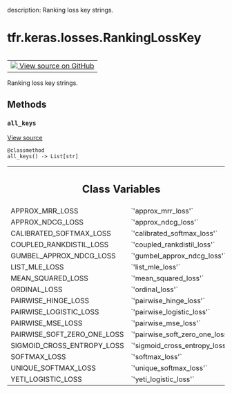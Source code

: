description: Ranking loss key strings.

<div itemscope itemtype="http://developers.google.com/ReferenceObject">
<meta itemprop="name" content="tfr.keras.losses.RankingLossKey" />
<meta itemprop="path" content="Stable" />
<meta itemprop="property" content="all_keys"/>
<meta itemprop="property" content="APPROX_MRR_LOSS"/>
<meta itemprop="property" content="APPROX_NDCG_LOSS"/>
<meta itemprop="property" content="CALIBRATED_SOFTMAX_LOSS"/>
<meta itemprop="property" content="COUPLED_RANKDISTIL_LOSS"/>
<meta itemprop="property" content="GUMBEL_APPROX_NDCG_LOSS"/>
<meta itemprop="property" content="LIST_MLE_LOSS"/>
<meta itemprop="property" content="MEAN_SQUARED_LOSS"/>
<meta itemprop="property" content="ORDINAL_LOSS"/>
<meta itemprop="property" content="PAIRWISE_HINGE_LOSS"/>
<meta itemprop="property" content="PAIRWISE_LOGISTIC_LOSS"/>
<meta itemprop="property" content="PAIRWISE_MSE_LOSS"/>
<meta itemprop="property" content="PAIRWISE_SOFT_ZERO_ONE_LOSS"/>
<meta itemprop="property" content="SIGMOID_CROSS_ENTROPY_LOSS"/>
<meta itemprop="property" content="SOFTMAX_LOSS"/>
<meta itemprop="property" content="UNIQUE_SOFTMAX_LOSS"/>
<meta itemprop="property" content="YETI_LOGISTIC_LOSS"/>
</div>

# tfr.keras.losses.RankingLossKey

<!-- Insert buttons and diff -->

<table class="tfo-notebook-buttons tfo-api nocontent" align="left">
<td>
  <a target="_blank" href="https://github.com/tensorflow/ranking/tree/master/tensorflow_ranking/python/keras/losses.py#L11-L34">
    <img src="https://www.tensorflow.org/images/GitHub-Mark-32px.png" />
    View source on GitHub
  </a>
</td>
</table>

Ranking loss key strings.

<!-- Placeholder for "Used in" -->

## Methods

<h3 id="all_keys"><code>all_keys</code></h3>

<a target="_blank" class="external" href="https://github.com/tensorflow/ranking/tree/master/tensorflow_ranking/python/keras/losses.py#L32-L34">View
source</a>

<pre class="devsite-click-to-copy prettyprint lang-py tfo-signature-link">
<code>@classmethod</code>
<code>all_keys() -> List[str]
</code></pre>

<!-- Tabular view -->
 <table class="responsive fixed orange">
<colgroup><col width="214px"><col></colgroup>
<tr><th colspan="2"><h2 class="add-link">Class Variables</h2></th></tr>

<tr>
<td>
APPROX_MRR_LOSS<a id="APPROX_MRR_LOSS"></a>
</td>
<td>
`'approx_mrr_loss'`
</td>
</tr><tr>
<td>
APPROX_NDCG_LOSS<a id="APPROX_NDCG_LOSS"></a>
</td>
<td>
`'approx_ndcg_loss'`
</td>
</tr><tr>
<td>
CALIBRATED_SOFTMAX_LOSS<a id="CALIBRATED_SOFTMAX_LOSS"></a>
</td>
<td>
`'calibrated_softmax_loss'`
</td>
</tr><tr>
<td>
COUPLED_RANKDISTIL_LOSS<a id="COUPLED_RANKDISTIL_LOSS"></a>
</td>
<td>
`'coupled_rankdistil_loss'`
</td>
</tr><tr>
<td>
GUMBEL_APPROX_NDCG_LOSS<a id="GUMBEL_APPROX_NDCG_LOSS"></a>
</td>
<td>
`'gumbel_approx_ndcg_loss'`
</td>
</tr><tr>
<td>
LIST_MLE_LOSS<a id="LIST_MLE_LOSS"></a>
</td>
<td>
`'list_mle_loss'`
</td>
</tr><tr>
<td>
MEAN_SQUARED_LOSS<a id="MEAN_SQUARED_LOSS"></a>
</td>
<td>
`'mean_squared_loss'`
</td>
</tr><tr>
<td>
ORDINAL_LOSS<a id="ORDINAL_LOSS"></a>
</td>
<td>
`'ordinal_loss'`
</td>
</tr><tr>
<td>
PAIRWISE_HINGE_LOSS<a id="PAIRWISE_HINGE_LOSS"></a>
</td>
<td>
`'pairwise_hinge_loss'`
</td>
</tr><tr>
<td>
PAIRWISE_LOGISTIC_LOSS<a id="PAIRWISE_LOGISTIC_LOSS"></a>
</td>
<td>
`'pairwise_logistic_loss'`
</td>
</tr><tr>
<td>
PAIRWISE_MSE_LOSS<a id="PAIRWISE_MSE_LOSS"></a>
</td>
<td>
`'pairwise_mse_loss'`
</td>
</tr><tr>
<td>
PAIRWISE_SOFT_ZERO_ONE_LOSS<a id="PAIRWISE_SOFT_ZERO_ONE_LOSS"></a>
</td>
<td>
`'pairwise_soft_zero_one_loss'`
</td>
</tr><tr>
<td>
SIGMOID_CROSS_ENTROPY_LOSS<a id="SIGMOID_CROSS_ENTROPY_LOSS"></a>
</td>
<td>
`'sigmoid_cross_entropy_loss'`
</td>
</tr><tr>
<td>
SOFTMAX_LOSS<a id="SOFTMAX_LOSS"></a>
</td>
<td>
`'softmax_loss'`
</td>
</tr><tr>
<td>
UNIQUE_SOFTMAX_LOSS<a id="UNIQUE_SOFTMAX_LOSS"></a>
</td>
<td>
`'unique_softmax_loss'`
</td>
</tr><tr>
<td>
YETI_LOGISTIC_LOSS<a id="YETI_LOGISTIC_LOSS"></a>
</td>
<td>
`'yeti_logistic_loss'`
</td>
</tr>
</table>
